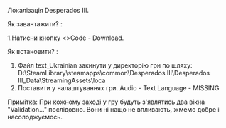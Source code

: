 
Локалізація Desperados III.

Як завантажити? :

1.Натисни кнопку <>Code - Download. 

Як встановити? :

1. Файл text_Ukrainian закинути у директорію гри по шляху: D:\SteamLibrary\steamapps\common\Desperados III\Desperados III_Data\StreamingAssets\loca
3. Поставити у налаштуваннях гри.  Audio - Text Language - MISSING

Примітка: При кожному заході у гру будуть з'являтись два вікна "Validation..." послідовно. Вони ні нащо не впливають, жмемо добре і насолоджуємось.
